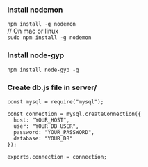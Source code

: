 ### Install nodemon

`npm install -g nodemon`
<br/>
// On mac or linux<br/>
`sudo npm install -g nodemon`

### Install node-gyp

`npm install node-gyp -g`


### Create db.js file in server/

```
const mysql = require("mysql");

const connection = mysql.createConnection({
  host: "YOUR_HOST",
  user: "YOUR_DB_USER",
  password: "YOUR_PASSWORD",
  database: "YOUR_DB"
});

exports.connection = connection;
```
